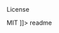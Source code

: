 <snippet>
  <content><![CDATA[
  # ${1:SI.JS}
  javascript general library to check an object
  ## Installation
  TODO: 
  ## Usage
  use it to check a types or regexp
  ## Contributing
  1. Fork it!
  2. Create your feature branch: `git checkout -b my-new-feature`
  3. Commit your changes: `git commit -am 'Add some feature'`
  4. Push to the branch: `git push origin my-new-feature`
  5. Submit a pull request :D
  ## History
  TODO
  ## Credits
  
  ## License
  MIT
  ]]></content>
    <tabTrigger>readme</tabTrigger>
    </snippet>
